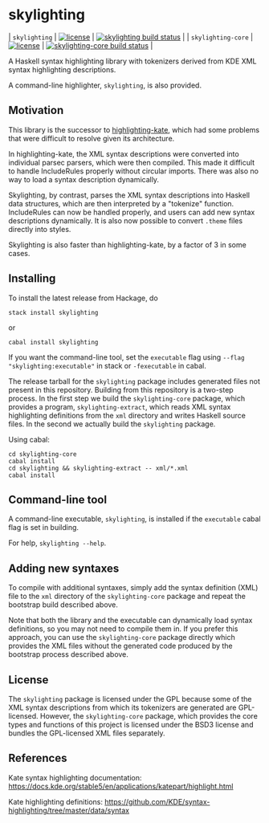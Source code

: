 skylighting
===========

| `skylighting` | [![license](https://img.shields.io/badge/license-GPLv2+-brightgreen.svg)](https://www.gnu.org/licenses/gpl.html) | [![skylighting build status](https://img.shields.io/travis/jgm/skylighting.svg)](https://travis-ci.org/jgm/skylighting) |
| `skylighting-core` | [![license](https://img.shields.io/badge/license-BSD3-brightgreen.svg)](https://opensource.org/licenses/BSD-3-Clause) | [![skylighting-core build status](https://img.shields.io/travis/jgm/skylighting-core.svg)](https://travis-ci.org/jgm/skylighting-core) |

A Haskell syntax highlighting library with tokenizers derived
from KDE XML syntax highlighting descriptions.

A command-line highlighter, `skylighting`, is also provided.

Motivation
----------

This library is the successor to [highlighting-kate], which had
some problems that were difficult to resolve given its
architecture.

In highlighting-kate, the XML syntax descriptions were converted
into individual parsec parsers, which were then compiled.  This
made it difficult to handle IncludeRules properly without
circular imports.  There was also no way to load a syntax
description dynamically.

Skylighting, by contrast, parses the XML syntax descriptions
into Haskell data structures, which are then interpreted by
a "tokenize" function.  IncludeRules can now be handled
properly, and users can add new syntax descriptions
dynamically.  It is also now possible to convert `.theme` files
directly into styles.

Skylighting is also faster than highlighting-kate, by a
factor of 3 in some cases.

Installing
----------

To install the latest release from Hackage, do

    stack install skylighting
or

    cabal install skylighting

If you want the command-line tool, set the `executable` flag
using `--flag "skylighting:executable"` in stack or
`-fexecutable` in cabal.

The release tarball for the `skylighting` package includes generated
files not present in this repository. Building from this repository is
a two-step process. In the first step we build the `skylighting-core`
package, which provides a program, `skylighting-extract`, which reads
XML syntax highlighting definitions from the `xml` directory and writes
Haskell source files. In the second we actually build the `skylighting`
package.

Using cabal:

    cd skylighting-core
    cabal install
    cd skylighting && skylighting-extract -- xml/*.xml
    cabal install

Command-line tool
-----------------

A command-line executable, `skylighting`, is installed if
the `executable` cabal flag is set in building.

For help, `skylighting --help`.

Adding new syntaxes
-------------------

To compile with additional syntaxes, simply add the syntax definition
(XML) file to the `xml` directory of the `skylighting-core` package and
repeat the bootstrap build described above.

Note that both the library and the executable can dynamically load
syntax definitions, so you may not need to compile them in. If you
prefer this approach, you can use the `skylighting-core` package
directly which provides the XML files without the generated code
produced by the bootstrap process described above.

License
-------

The `skylighting` package is licensed under the GPL because some of the
XML syntax descriptions from which its tokenizers are generated are
GPL-licensed. However, the `skylighting-core` package, which provides
the core types and functions of this project is licensed under the BSD3
license and bundles the GPL-licensed XML files separately.

References
----------

Kate syntax highlighting documentation:
<https://docs.kde.org/stable5/en/applications/katepart/highlight.html>

Kate highlighting definitions:
<https://github.com/KDE/syntax-highlighting/tree/master/data/syntax>

[highlighting-kate]: https://github.com/jgm/highlighting-kate
